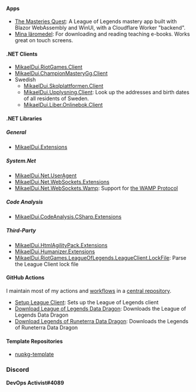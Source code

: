#### Apps
- [The Masteries Quest](https://masteries.quest): A League of Legends mastery app built with Blazor WebAssembly and WinUI, with a Cloudflare Worker "backend".
- [Mina läromedel](https://github.com/mikaeldui/MinaLaromedel): For downloading and reading teaching e-books. Works great on touch screens.

#### .NET Clients
- [MikaelDui.RiotGames.Client](https://github.com/mikaeldui/riot-games-dotnet-client)
- [MikaelDui.ChampionMasteryGg.Client](https://github.com/mikaeldui/ChampionMastery.GG-dotnet-client)
- Swedish
  - [MikaelDui.Skolplattformen.Client](https://github.com/mikaeldui/skolplattformen-dotnet-client)
  - [MikaelDui.Upplysning.Client](https://github.com/mikaeldui/upplysning-dotnet-client): Look up the addresses and birth dates of all residents of Sweden.
  - [MikaelDui.Liber.Onlinebok.Client](https://github.com/mikaeldui/liber-onlinebok-dotnet-client)

#### .NET Libraries

##### General
- [MikaelDui.Extensions](https://github.com/mikaeldui/dotnet-extensions)

##### System.Net
<!-- - [MikaelDui.Net.Http](https://github.com/mikaeldui/http-dotnet) -->
<!-- - [MikaelDui.Net.Http.Json](https://github.com/mikaeldui/http-json-dotnet) -->
- [MikaelDui.Net.UserAgent](https://github.com/mikaeldui/user-agent-dotnet)
- [MikaelDui.Net.WebSockets.Extensions](https://github.com/mikaeldui/websockets-dotnet-extensions)
- [MikaelDui.Net.WebSockets.Wamp](https://github.com/mikaeldui/wamp-dotnet): Support for [the WAMP Protocol](https://github.com/wamp-proto/wamp-proto)

##### Code Analysis
- [MikaelDui.CodeAnalysis.CSharp.Extensions](https://github.com/mikaeldui/code-analysis-csharp-extensions)

##### Third-Party
- [MikaelDui.HtmlAgilityPack.Extensions](https://github.com/mikaeldui/HtmlAgilityPack-extensions)
- [MikaelDui.Humanizer.Extensions](https://github.com/mikaeldui/humanizer-extensions)
- [MikaelDui.RiotGames.LeagueOfLegends.LeagueClient.LockFile](https://github.com/mikaeldui/riotgames-leagueoflegends-leagueclient-lockfile-dotnet): Parse the League Client lock file

#### GitHub Actions
I maintain most of my actions and [workflows](https://github.com/mikaeldui/actions/tree/main/.github/workflows) in a [central repository](https://github.com/mikaeldui/actions).
- [Setup League Client](https://github.com/marketplace/actions/setup-league-client): Sets up the League of Legends client
- [Download League of Legends Data Dragon](https://github.com/marketplace/actions/download-league-of-legends-data-dragon): Downloads the League of Legends Data Dragon
- [Download Legends of Runeterra Data Dragon](https://github.com/marketplace/actions/download-legends-of-runeterra-data-dragon): Downloads the Legends of Runeterra Data Dragon

#### Template Repositories
- [nupkg-template](https://github.com/mikaeldui/nupkg-template)

### Discord
**DevOps Activist#4089**
